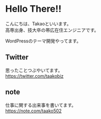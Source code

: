 # Hello There!!
こんにちは、Takaoといいます。<br>
高専出身、技大卒の帯広在住エンジニアです。<br>

WordPressのテーマ開発やってます。

## Twitter
思ったことつぶやいてます。<br>
https://twitter.com/taakobiz

## note
仕事に関する出来事を書いてます。<br>
https://note.com/taako502
